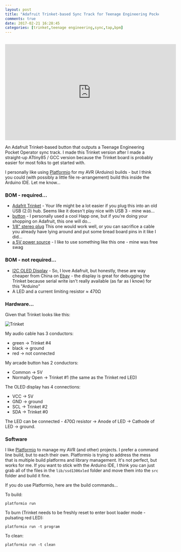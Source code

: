 ```yaml
---
layout: post
title: "Adafruit Trinket-based Sync Track for Teenage Engineering Pocket Operators"
comments: true
date: 2017-02-21 16:28:45
categories: [trinket,teenage engineering,sync,tap,bpm]
---
```

<br/>
<iframe width="560" height="315" src="https://www.youtube.com/embed/PH5dn6jR41Q" frameborder="0" allowfullscreen></iframe><br/>

An Adafruit Trinket-based button that outputs a Teenage Engineering Pocket Operator sync track. I made this Trinket version after I made a straight-up ATtiny85 / GCC version because the Trinket board is probably easier for most folks to get started with.

I personally like using [Platformio](http://platformio.org/) for my AVR (Arduino) builds - but I think you could (with possibly a little file re-arrangement) build this inside the Arduino IDE. Let me know...

### BOM - required...

* [Adafrit Trinket](https://www.adafruit.com/products/1501) - Your life might be a lot easier if you plug this into an old USB (2.0) hub. Seems like it doesn't play nice with USB 3 - mine was...
* [button](https://www.adafruit.com/products/473) - I personally used a cool Happ one, but if you're doing your shopping on Adafruit, this one will do...
* [1/8\" stereo plug](https://www.adafruit.com/products/2790) This one would work well, or you can sacrifice a cable you already have lying around and put some bread board pins in it like I did...
* [a 5V power source](https://www.adafruit.com/products/1959) - I like to use something like this one - mine was free swag

### BOM - not required...

* [I2C OLED Display](https://www.adafruit.com/products/938) - So, I love Adafruit, but honestly, these are way cheaper from China on [Ebay](http://www.ebay.com/sch/i.html?_from=R40&_trksid=p2050601.m570.l1313.TR3.TRC1.A0.H0.Xi2c+oled.TRS0&_nkw=i2c+oled&_sacat=0) - the display is great for debugging the Trinket because serial write isn't really available (as far as I know) for this "Arduino"
* A LED and a current limiting resistor ≈ 470Ω

### Hardware...

Given that Trinket looks like this:

![Trinket](https://cdn-learn.adafruit.com/assets/assets/000/025/644/medium640/trinket5.png)

My audio cable has 3 conductors:

* green -> Trinket #4
* black -> ground
* red -> not connected

My arcade button has 2 conductors:

* Common -> 5V
* Normally Open -> Trinket #1 (the same as the Trinket red LED)

The OLED display has 4 connections:

* VCC -> 5V
* GND -> ground
* SCL -> Trinket #2
* SDA -> Trinket #0

The LED can be connected - 470Ω resistor -> Anode of LED -> Cathode of LED -> ground.


### Software

I like [Platformio](http://platformio.org/) to manage my AVR (and other) projects. I prefer a command line build, but to each their own. Platformio is trying to address the mess that is multiple build platforms and library management. It's not perfect, but works for me. If you want to stick with the Arduino IDE, I think you can just grab all of the files in the `lib/ssd1306xled` folder and move them into the `src` folder and build it fine.

If you do use Platformio, here are the build commands...

To build:
    
    platformio run
    
To burn (Trinket needs to be freshly reset to enter boot loader mode - pulsating red LED):
    
    platformio run -t program
    
To clean:
    
    platformio run -t clean

